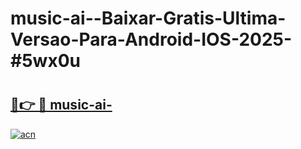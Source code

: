 # music-ai--Baixar-Gratis-Ultima-Versao-Para-Android-IOS-2025-#5wx0u

# <h2><a href="https://ainizakaria.my?title=music-ai-&ref=22M">🔗👉 🔴 music-ai-</a></h2>

[![acn](https://github.com/user-attachments/assets/0f9c940e-d8b0-45ae-aac7-cd30a18b3e1c)](https://ainizakaria.my?title=music-ai-&ref=22M)

